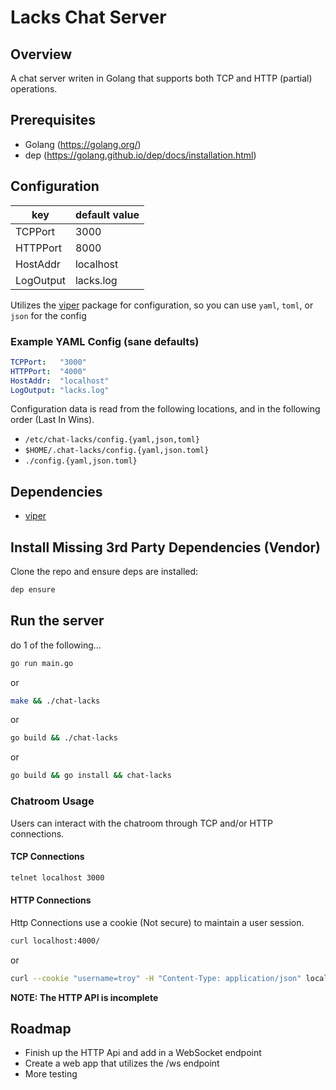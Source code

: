 # Lacks Chat Server

## Overview

A chat server writen in Golang that supports both TCP and HTTP (partial) operations.

## Prerequisites

- Golang (https://golang.org/)
- dep (https://golang.github.io/dep/docs/installation.html)

## Configuration

| key       | default value |
| --------- | ------------- |
| TCPPort   | 3000          |
| HTTPPort  | 8000          |
| HostAddr  | localhost     |
| LogOutput | lacks.log     |

Utilizes the [viper](https://github.com/spf13/viper) package for configuration, so you can use `yaml`, `toml`, or `json` for the config

### Example YAML Config (sane defaults)

```yaml
TCPPort:   "3000"
HTTPPort:  "4000"
HostAddr:  "localhost"
LogOutput: "lacks.log"
```

Configuration data is read from the following locations, and in the following order (Last In Wins).

- `/etc/chat-lacks/config.{yaml,json,toml}`
- `$HOME/.chat-lacks/config.{yaml,json.toml}`
- `./config.{yaml,json.toml}`

## Dependencies

- [viper](https://github.com/spf13/viper)

## Install Missing 3rd Party Dependencies (Vendor)

Clone the repo and ensure deps are installed:

```bash
dep ensure
```

## Run the server

do 1 of the following...

```bash
go run main.go
```

or

```bash
make && ./chat-lacks
```

or

```bash
go build && ./chat-lacks
```

or

```bash
go build && go install && chat-lacks
```

### Chatroom Usage

Users can interact with the chatroom through TCP and/or HTTP connections.

#### TCP Connections

```bash
telnet localhost 3000
```

#### HTTP Connections

Http Connections use a cookie (Not secure) to maintain a user session.

```bash
curl localhost:4000/
```

or

```bash
curl --cookie "username=troy" -H "Content-Type: application/json" localhost:4000
```

**NOTE: The HTTP API is incomplete**

## Roadmap

- Finish up the HTTP Api and add in a WebSocket endpoint
- Create a web app that utilizes the /ws endpoint
- More testing
